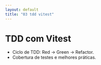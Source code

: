 ```yaml
---
layout: default
title: "03 tdd vitest"
---
```

# TDD com Vitest

- Ciclo de TDD: Red -> Green -> Refactor.
- Cobertura de testes e melhores práticas.